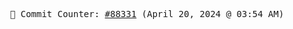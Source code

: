 <p align="center">
    <samp>
        📮 Commit Counter: <a href="https://github.com/Javascript-void0/Javascript-void0/commits/main">#88331</a> (April 20, 2024 @ 03:54 AM)
    </samp>
</p>